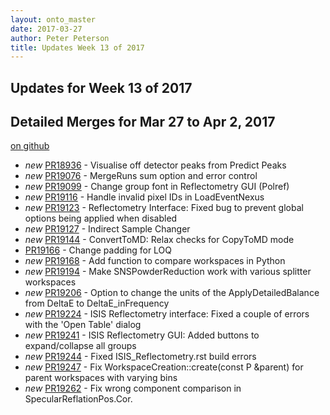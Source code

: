 ```yaml
---
layout: onto_master
date: 2017-03-27
author: Peter Peterson
title: Updates Week 13 of 2017
---
```

Updates for Week 13 of 2017
---------------------------

Detailed Merges for Mar 27 to Apr 2, 2017
-----------------------------------------
[on github](https://github.com/mantidproject/mantid/pulls?q=is%3Apr+merged%3A2017-03-28..2017-04-02)

* *new* [PR18936](https://github.com/mantidproject/mantid/pull/18936) - Visualise off detector peaks from Predict Peaks
* *new* [PR19076](https://github.com/mantidproject/mantid/pull/19076) - MergeRuns sum option and error control
* *new* [PR19099](https://github.com/mantidproject/mantid/pull/19099) - Change group font in Reflectometry GUI (Polref)
* *new* [PR19116](https://github.com/mantidproject/mantid/pull/19116) - Handle invalid pixel IDs in LoadEventNexus
* *new* [PR19123](https://github.com/mantidproject/mantid/pull/19123) - Reflectometry Interface: Fixed bug to prevent global options being applied when disabled
* *new* [PR19127](https://github.com/mantidproject/mantid/pull/19127) - Indirect Sample Changer
* *new* [PR19144](https://github.com/mantidproject/mantid/pull/19144) - ConvertToMD: Relax checks for CopyToMD mode
* [PR19166](https://github.com/mantidproject/mantid/pull/19166) - Change padding for LOQ
* *new* [PR19168](https://github.com/mantidproject/mantid/pull/19168) - Add function to compare workspaces in Python
* *new* [PR19194](https://github.com/mantidproject/mantid/pull/19194) - Make SNSPowderReduction work with various splitter workspaces
* *new* [PR19206](https://github.com/mantidproject/mantid/pull/19206) - Option to change the units of the ApplyDetailedBalance from DeltaE to DeltaE_inFrequency
* *new* [PR19224](https://github.com/mantidproject/mantid/pull/19224) - ISIS Reflectometry interface: Fixed a couple of errors with the 'Open Table' dialog
* *new* [PR19241](https://github.com/mantidproject/mantid/pull/19241) - ISIS Reflectometry GUI: Added buttons to expand/collapse all groups
* *new* [PR19244](https://github.com/mantidproject/mantid/pull/19244) - Fixed ISIS_Reflectometry.rst build errors
* *new* [PR19247](https://github.com/mantidproject/mantid/pull/19247) - Fix WorkspaceCreation::create(const P &parent) for parent workspaces with varying bins
* *new* [PR19262](https://github.com/mantidproject/mantid/pull/19262) - Fix wrong component comparison in SpecularReflationPos.Cor.
